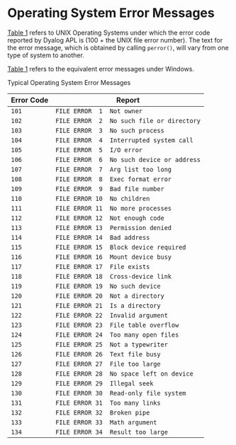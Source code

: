 # Operating System Error Messages

[Table 1](#OSErrorMessages) refers to UNIX Operating Systems under which the error code reported by Dyalog APL is (100 + the UNIX file error number). The text for the error message, which is obtained by calling `perror()`, will vary from one type of  system to another.

[Table 1](windows-errors.md) refers to the equivalent error messages under Windows.

Typical Operating System Error Messages

| Error Code | Report |
| --- | ---  |
| `101` | `FILE ERROR  1  Not owner` |
| `102` | `FILE ERROR  2  No such file or directory` |
| `103` | `FILE ERROR  3  No such process` |
| `104` | `FILE ERROR  4  Interrupted system call` |
| `105` | `FILE ERROR  5  I/O error` |
| `106` | `FILE ERROR  6  No such device or address` |
| `107` | `FILE ERROR  7  Arg list too long` |
| `108` | `FILE ERROR  8  Exec format error` |
| `109` | `FILE ERROR  9  Bad file number` |
| `110` | `FILE ERROR 10  No children` |
| `111` | `FILE ERROR 11  No more processes` |
| `112` | `FILE ERROR 12  Not enough code` |
| `113` | `FILE ERROR 13  Permission denied` |
| `114` | `FILE ERROR 14  Bad address` |
| `115` | `FILE ERROR 15  Block device required` |
| `116` | `FILE ERROR 16  Mount device busy` |
| `117` | `FILE ERROR 17  File exists` |
| `118` | `FILE ERROR 18  Cross-device link` |
| `119` | `FILE ERROR 19  No such device` |
| `120` | `FILE ERROR 20  Not a directory` |
| `121` | `FILE ERROR 21  Is a directory` |
| `122` | `FILE ERROR 22  Invalid argument` |
| `123` | `FILE ERROR 23  File table overflow` |
| `124` | `FILE ERROR 24  Too many open files` |
| `125` | `FILE ERROR 25  Not a typewriter` |
| `126` | `FILE ERROR 26  Text file busy` |
| `127` | `FILE ERROR 27  File too large` |
| `128` | `FILE ERROR 28  No space left on device` |
| `129` | `FILE ERROR 29  Illegal seek` |
| `130` | `FILE ERROR 30  Read-only file system` |
| `131` | `FILE ERROR 31  Too many links` |
| `132` | `FILE ERROR 32  Broken pipe` |
| `133` | `FILE ERROR 33  Math argument` |
| `134` | `FILE ERROR 34  Result too large` |
